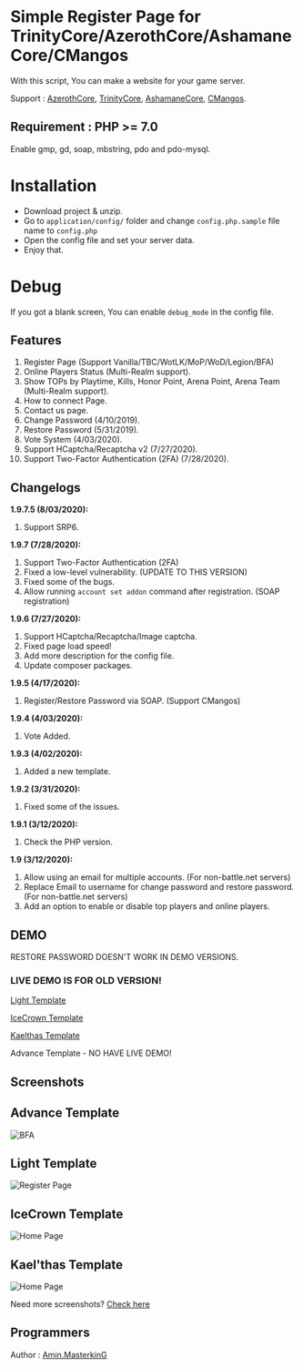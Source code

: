 # Simple Register Page for TrinityCore/AzerothCore/AshamaneCore/CMangos

With this script, You can make a website for your game server.

Support : [AzerothCore](http://azerothcore.org), [TrinityCore](http://TrinityCore.org), [AshamaneCore](https://github.com/AshamaneProject/AshamaneCore/), [CMangos](https://github.com/cmangos/).


## Requirement : PHP >= 7.0

Enable gmp, gd, soap, mbstring, pdo and pdo-mysql.

# Installation

 - Download project & unzip.
 - Go to `application/config/` folder and change `config.php.sample` file name to `config.php`
 - Open the config file and set your server data.
 - Enjoy that.

# Debug

If you got a blank screen, You can enable `debug_mode` in the config file.

## Features

 1. Register Page (Support Vanilla/TBC/WotLK/MoP/WoD/Legion/BFA)
 2. Online Players Status (Multi-Realm support).
 3. Show TOPs by Playtime, Kills, Honor Point, Arena Point, Arena Team (Multi-Realm support).
 4. How to connect Page.
 5. Contact us page.
 6. Change Password (4/10/2019).
 7. Restore Password (5/31/2019).
 8. Vote System (4/03/2020).
 9. Support HCaptcha/Recaptcha v2 (7/27/2020).
 9. Support Two-Factor Authentication (2FA) (7/28/2020).

## Changelogs

 **1.9.7.5 (8/03/2020):**
 1. Support SRP6.
 
  **1.9.7 (7/28/2020):**
 1. Support Two-Factor Authentication (2FA)
 2. Fixed a low-level vulnerability. (UPDATE TO THIS VERSION)
 3. Fixed some of the bugs.
 3. Allow running `account set addon` command after registration. (SOAP registration)
 
 **1.9.6 (7/27/2020):**
 1. Support HCaptcha/Recaptcha/Image captcha.
 2. Fixed page load speed!
 3. Add more description for the config file.
 3. Update composer packages.
 
 **1.9.5 (4/17/2020):**
 1. Register/Restore Password via SOAP. (Support CMangos)
 
 **1.9.4 (4/03/2020):**
 1. Vote Added.
 
 **1.9.3 (4/02/2020):**
 1. Added a new template.

 **1.9.2 (3/31/2020):**
 1. Fixed some of the issues.

 **1.9.1 (3/12/2020):**
 1. Check the PHP version.
 
 **1.9 (3/12/2020):**
 1. Allow using an email for multiple accounts. (For non-battle.net servers)
 2. Replace Email to username for change password and restore password. (For non-battle.net servers)
 3. Add an option to enable or disable top players and online players.
 
## DEMO

RESTORE PASSWORD DOESN'T WORK IN DEMO VERSIONS.

### LIVE DEMO IS FOR OLD VERSION!

[Light Template](http://wowsimpleregistration.gigfa.com/light/)

[IceCrown Template](http://wowsimpleregistration.gigfa.com/icecrown/)

[Kaelthas Template](http://wowsimpleregistration.gigfa.com/kaelthas/)

Advance Template - NO HAVE LIVE DEMO!

## Screenshots

## Advance Template

![BFA](https://raw.githubusercontent.com/masterking32/WoWSimpleRegistration/master/screenshots/a-bfa-min.jpg)

## Light Template

![Register Page](https://raw.githubusercontent.com/masterking32/WoWSimpleRegistration/master/screenshots/1.jpg)

## IceCrown Template

![Home Page](https://raw.githubusercontent.com/masterking32/WoWSimpleRegistration/master/screenshots/i1.jpg)
## Kael'thas Template

![Home Page](https://raw.githubusercontent.com/masterking32/WoWSimpleRegistration/master/screenshots/k1.jpg)

Need more screenshots? [Check here](https://github.com/masterking32/WoWSimpleRegistration/tree/master/screenshots)

## Programmers

Author : [Amin.MasterkinG](https://masterking32.com)


